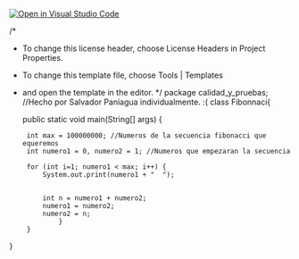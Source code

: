 [![Open in Visual Studio Code](https://classroom.github.com/assets/open-in-vscode-c66648af7eb3fe8bc4f294546bfd86ef473780cde1dea487d3c4ff354943c9ae.svg)](https://classroom.github.com/online_ide?assignment_repo_id=9762281&assignment_repo_type=AssignmentRepo)

/*
 * To change this license header, choose License Headers in Project Properties.
 * To change this template file, choose Tools | Templates
 * and open the template in the editor.
 */
package calidad_y_pruebas;
//Hecho por Salvador Paniagua individualmente. :(
class Fibonnaci{  

	public static void main(String[] args) {

		int max = 100000000; //Numeros de la secuencia fibonacci que equeremos
		int numero1 = 0, numero2 = 1; //Numeros que empezaran la secuencia
        
		for (int i=1; numero1 < max; i++) {
			System.out.print(numero1 + "  ");
                
                        
			int n = numero1 + numero2;
			numero1 = numero2;
			numero2 = n;
                }
        }
}

